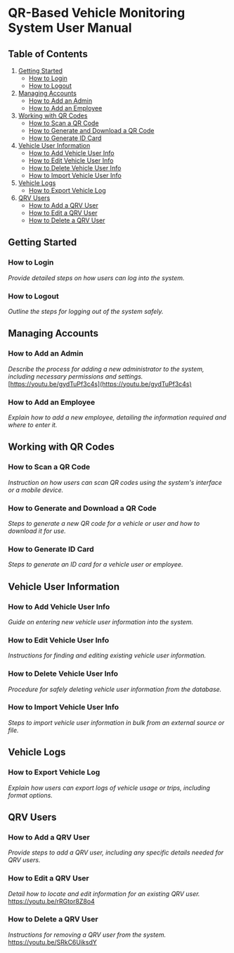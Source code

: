 # QR-Based Vehicle Monitoring System User Manual

## Table of Contents
1. [Getting Started](#getting-started)
    - [How to Login](#how-to-login)
    - [How to Logout](#how-to-logout)
2. [Managing Accounts](#managing-accounts)
    - [How to Add an Admin](#how-to-add-an-admin)
    - [How to Add an Employee](#how-to-add-an-employee)
3. [Working with QR Codes](#working-with-qr-codes)
    - [How to Scan a QR Code](#how-to-scan-a-qr-code)
    - [How to Generate and Download a QR Code](#how-to-generate-and-download-a-qr-code)
    - [How to Generate ID Card](#how-to-generate-id-card)
4. [Vehicle User Information](#vehicle-user-information)
    - [How to Add Vehicle User Info](#how-to-add-vehicle-user-info)
    - [How to Edit Vehicle User Info](#how-to-edit-vehicle-user-info)
    - [How to Delete Vehicle User Info](#how-to-delete-vehicle-user-info)
    - [How to Import Vehicle User Info](#how-to-import-vehicle-user-info)
5. [Vehicle Logs](#vehicle-logs)
    - [How to Export Vehicle Log](#how-to-export-vehicle-log)
6. [QRV Users](#qrv-users)
    - [How to Add a QRV User](#how-to-add-a-qrv-user)
    - [How to Edit a QRV User](#how-to-edit-a-qrv-user)
    - [How to Delete a QRV User](#how-to-delete-a-qrv-user)

## Getting Started

### How to Login
_Provide detailed steps on how users can log into the system._

### How to Logout
_Outline the steps for logging out of the system safely._

## Managing Accounts

### How to Add an Admin
_Describe the process for adding a new administrator to the system, including necessary permissions and settings._
[https://youtu.be/gydTuPf3c4s](https://youtu.be/gydTuPf3c4s)

### How to Add an Employee
_Explain how to add a new employee, detailing the information required and where to enter it._

## Working with QR Codes

### How to Scan a QR Code
_Instruction on how users can scan QR codes using the system's interface or a mobile device._

### How to Generate and Download a QR Code
_Steps to generate a new QR code for a vehicle or user and how to download it for use._

### How to Generate ID Card
_Steps to generate an ID card for a vehicle user or employee._

## Vehicle User Information

### How to Add Vehicle User Info
_Guide on entering new vehicle user information into the system._

### How to Edit Vehicle User Info
_Instructions for finding and editing existing vehicle user information._

### How to Delete Vehicle User Info
_Procedure for safely deleting vehicle user information from the database._

### How to Import Vehicle User Info
_Steps to import vehicle user information in bulk from an external source or file._

## Vehicle Logs

### How to Export Vehicle Log
_Explain how users can export logs of vehicle usage or trips, including format options._

## QRV Users

### How to Add a QRV User
_Provide steps to add a QRV user, including any specific details needed for QRV users._


### How to Edit a QRV User
_Detail how to locate and edit information for an existing QRV user._
https://youtu.be/rRGtor8Z8o4
 
### How to Delete a QRV User
_Instructions for removing a QRV user from the system._
https://youtu.be/SRkC6UiksdY
